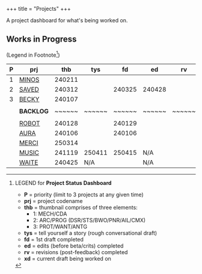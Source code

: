 +++ 
title = "Projects" 
+++

A project dashboard for what's being worked on.

## Works in Progress
(Legend in Footnote[^1])

| P | prj                                                    | thb    | tys    | fd     | ed     | rv     | xd |
| - | ------------------------------------------------------ | ------ | ------ | ------ | ------ | ------ | -- |
| 1 | [MINOS](https://journal.jinnzhong.com/tags/prj-minos/) | 240211 |        |        |        |        | 2  |
| 2 | [SAVED](https://journal.jinnzhong.com/tags/prj-saved/) | 240312 |        | 240325 | 240428 |        | 3  |
| 3 | [BECKY](https://journal.jinnzhong.com/tags/prj-becky/) | 240107 |        |        |        |        | 1  |
|   |                                                        |        |        |        |        |        |    |
|   | **BACKLOG**                                            | ~~~~~~ | ~~~~~~ | ~~~~~~ | ~~~~~~ | ~~~~~~ | ~~ | 
|   |                                                        |        |        |        |        |        |    |
|   | [ROBOT](https://journal.jinnzhong.com/tags/prj-robot/) | 240128 |        | 240129 |        |        | 2  |  
|   | [AURA](https://journal.jinnzhong.com/tags/prj-aura/)   | 240106 |        | 240106 |        |        | 1  |
|   | [MERCI](https://journal.jinnzhong.com/tags/prj-merci/) | 250314 |        |        |        |        |    |
|   | [MUSIC](https://journal.jinnzhong.com/tags/prj-music/) | 241119 | 250411 | 250415 |  N/A   |        |    |
|   | [WAITE](https://journal.jinnzhong.com/tags/prj-waite/) | 240425 |  N/A   |        |  N/A   |        |    |


[^1]: LEGEND for **Project Status Dashboard**

    * **P** = priority (limit to 3 projects at any given time)
    * **prj** = project codename
    * **thb** = thumbnail comprises of three elements:
       * 1: MECH/CDA
       * 2: ARC/PROG (DSR/STS/BWO/PNR/AIL/CMX)
       * 3: PROT/WANT/ANTG 
    * **tys** = tell yourself a story (rough conversational draft)
    * **fd** = 1st draft completed
    * **ed** = edits (before beta/crits) completed
    * **rv** = revisions (post-feedback) completed
    * **xd** = current draft being worked on
